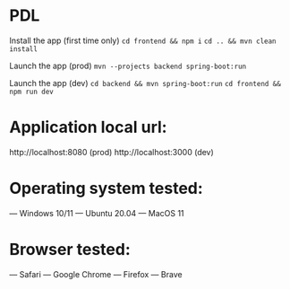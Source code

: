 # PDL

Install the app (first time only)
`cd frontend && npm i`
`cd .. && mvn clean install`

Launch the app (prod)
`mvn --projects backend spring-boot:run`

Launch the app (dev)
`cd backend && mvn spring-boot:run`
`cd frontend && npm run dev`

# Application local url:

http://localhost:8080 (prod)
http://localhost:3000 (dev)

# Operating system tested:
— Windows 10/11
— Ubuntu 20.04
— MacOS 11

# Browser tested:
— Safari
— Google Chrome
— Firefox
— Brave